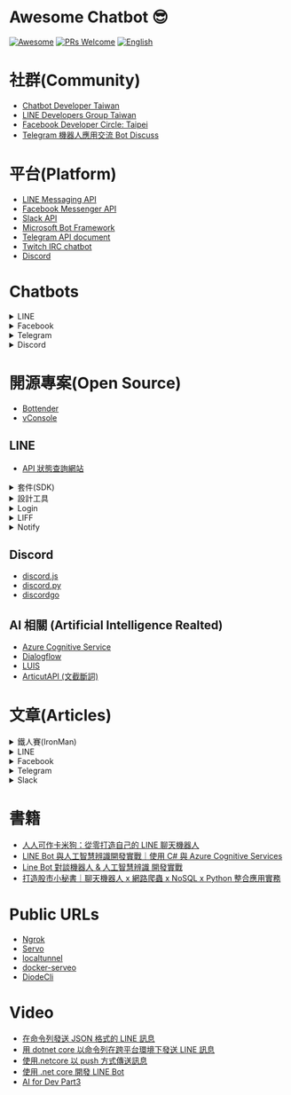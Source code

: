 # Awesome Chatbot 😎

[![Awesome](https://cdn.rawgit.com/sindresorhus/awesome/d7305f38d29fed78fa85652e3a63e154dd8e8829/media/badge.svg)](https://github.com/sindresorhus/awesome)
[![PRs Welcome](https://img.shields.io/badge/PRs-welcome-brightgreen.svg)](https://github.com/louis70109/line-notify#contributing)
[![English](https://img.shields.io/badge/README-EN-green)](https://github.com/Chatbot-Taiwan/AwesomeChatbots/blob/master/README.md)

# 社群(Community)

- [Chatbot Developer Taiwan](https://www.facebook.com/groups/chatbot.tw)
- [LINE Developers Group Taiwan](https://www.facebook.com/groups/linebot/)
- [Facebook Developer Circle: Taipei](https://www.facebook.com/groups/DevCTaipei/)
- [Telegram 機器人應用交流 Bot Discuss](https://t.me/joinchat/Bosd1z3ENpG7cPjLw3qmYQ)

# 平台(Platform)

- [LINE Messaging API](https://developers.line.biz/en/docs/messaging-api/)
- [Facebook Messenger API](https://developers.facebook.com/docs/messenger-platform/reference/messenger-profile-api?locale=zh_TW)
- [Slack API](https://api.slack.com/start)
- [Microsoft Bot Framework](https://dev.botframework.com/)
- [Telegram API document](https://core.telegram.org/bots/api)
- [Twitch IRC chatbot](https://dev.twitch.tv/docs/irc)
- [Discord](https://discord.com/developers/docs/intro)

# Chatbots

<details>
  <summary>LINE</summary>
  
- [卡米狗](https://line.me/R/ti/p/%40aab8659n)
  - [介紹網站](https://www.kamigo.tw/)
- [Steam 查價 Deals Line Bot](https://line.me/R/ti/p/%40504mcsmm)
  - [GitHub](https://github.com/rogeraabbccdd/Linebot-Deals)
- [財哥...檳語...](https://line.me/R/ti/p/%40504mcsmm)
  - [GitHub](https://github.com/rogeraabbccdd/Linebot-Zack)
- [AnimeBot](https://line.me/R/ti/p/%40783mjfrr)
  - [GitHub](https://github.com/davidleitw/AnimeBot)
- [Flex 開發人員工具 LINE Flex Message Developer Tool](https://line.me/R/ti/p/%40736cebrk)
  - [介紹文章](https://taichunmin.idv.tw/blog/2020-04-06-line-devbot.html)
  - [GitHub](https://github.com/taichunmin/gcf-line-devbot)
- 午餐隊長 Leader of Lunch
  - [GitHub](https://github.com/louis70109/AwesomeChatbots.git)
- [趨勢科技防詐達人 TREND MICRO Anti-Fraud Expert](https://line.me/R/ti/p/%40dr.message)
- [彰化旅行+ Changhua Travel Plus](https://line.me/R/ti/p/%40640iohng)
- 農家樂計算機 Farmhouse Calculator
  - [介紹文章](https://medium.com/@EtrexKuo/line-bot-%E8%BE%B2%E5%AE%B6%E6%A8%82%E8%A8%88%E7%AE%97%E6%A9%9F-c0450b5aca3f)
  - [GiHub](https://github.com/Yoctol/agricola-score)
- [待辦小精靈 To-Do List Genie](https://line.me/R/ti/p/%40252ifirk)
  - [介紹文章](https://medium.com/elfkd)
- kiwawa
  - [GitHub](https://github.com/CA-Lee/kiwawa)
- 易 RP
  - [GitHub](https://github.com/rogeraabbccdd/line-erp)
- Google 行事曆產生機
  - [GitHub](https://github.com/louis70109/calendar-linebot)

</details>

<details>
  <summary>Facebook</summary>
  
</details>

<details>
  <summary>Telegram</summary>
  
</details>

<details>
  <summary>Discord</summary>
  
- [Steam 查價 Deals Line Bot](https://discordapp.com/oauth2/authorize?client_id=634902541687324702&scope=bot&permissions=28832)
  - [GitHub](https://github.com/rogeraabbccdd/Discordbot-Deals)
- [財哥...檳語...](https://discord.com/oauth2/authorize?client_id=602028564333723648&scope=bot&permissions=387136)
  - [GitHub](https://github.com/rogeraabbccdd/Discordbot-Zack)
- kiwawa
  - [GitHub](https://github.com/CA-Lee/kiwawa)
- leetcodeBot: 管理discord群組leetcode讀書會的小工具
  - [GitHub](https://github.com/davidleitw/leetcodeBOT)
</details>

# 開源專案(Open Source)

- [Bottender](https://bottender.js.org/)
- [vConsole](https://github.com/Tencent/vConsole)

## LINE

- [API 狀態查詢網站](https://api.line-status.info/)

<details>
  <summary>套件(SDK)</summary>
  
- [line-bot-sdk-python](https://github.com/line/line-bot-sdk-python)
- [line-sdk-unity](https://github.com/line/line-sdk-unity)
- [line-bot-sdk-go](https://github.com/line/line-bot-sdk-go)
- [line-sdk-ios-swift](https://github.com/line/line-sdk-ios-swift)
- [line-bot-sdk-java](https://github.com/line/line-bot-sdk-java)
- [line-bot-sdk-nodejs](https://github.com/line/line-bot-sdk-nodejs)
- [line-bot-sdk-ruby](https://github.com/line/line-bot-sdk-ruby)
- [line-bot-sdk-perl](https://github.com/line/line-bot-sdk-perl)
- [flutter_line_sdk](https://github.com/line/flutter_line_sdk)
- [line-sdk-android](https://github.com/line/line-sdk-android)
- [line-bot-sdk-php](https://github.com/line/line-bot-sdk-php)
- [NuGet Package -.net/ .netcore LINE Bot SDK](https://www.nuget.org/packages/LineBotSDK/)
- [line-bot-sdk-haskell](https://github.com/moleike/line-bot-sdk)
- [linebot](https://github.com/boybundit/linebot)

</details>

<details>
  <summary>設計工具</summary>

- [Flex Message Simulator](https://developers.line.biz/flex-simulator/)
- [LINE Bot Designer](https://developers.line.biz/zh-hant/services/bot-designer/)

</details>

<details>
  <summary>Login</summary>

- [LINE Login MVC Example](https://github.com/isdaviddong/Line_Login_Example)

</details>

<details>
  <summary>LIFF</summary>

- [@line/liff](https://www.npmjs.com/package/@line/liff)
- [liff-snippets](https://github.com/doggy8088/liff-snippets)
- [vConsole-LIFF](https://github.com/polydice/vConsole-LIFF)

</details>

<details>
  <summary>Notify</summary>


- [lotify(Python)](https://github.com/louis70109/lotify)
- [lotify(Ruby)](https://github.com/etrex/lotify)
- [lotify(PHP)](https://github.com/eric0324/lotify)
- [line-notify-sdk-nodejs](https://github.com/yiyu0x/line-notify-sdk-nodejs)

</details>

## Discord

- [discord.js](https://discord.js.org/#/)
- [discord.py](https://discordpy.readthedocs.io/en/latest/index.html)
- [discordgo](https://github.com/bwmarrin/discordgo)

## AI 相關 (Artificial Intelligence Realted)

- [Azure Cognitive Service](https://azure.microsoft.com/zh-tw/services/cognitive-services/)
- [Dialogflow](https://cloud.google.com/dialogflow/docs)
- [LUIS](https://www.luis.ai/)
- [ArticutAPI (文截斷詞)](https://github.com/Droidtown/ArticutAPI)

# 文章(Articles)

<details>
  <summary>鐵人賽(IronMan)</summary>

## 鐵人賽(IronMan)

- [只要有心，人人都可以做卡米狗 系列 ](https://ithelp.ithome.com.tw/users/20107309/ironman/1253)
- [使用 Modern Web 技術來打造 Chat App 系列 ](https://ithelp.ithome.com.tw/users/20103630/ironman/2798)
- [一步步帶你了解 AWS & LINE API 並使用 Serverless 介接的各種應用 系列 ](https://nijialin.com/2019/10/20/%E9%90%B5%E4%BA%BA%E8%B3%BD-%E6%96%87%E7%AB%A0%E5%88%97%E8%A1%A8/)
- [每天五分鐘 LINE API 輕鬆上手 系列](https://ithelp.ithome.com.tw/users/20111805/ironman/2199)
- [從 LINE BOT 到資料視覺化：賴田捕手 系列](https://ithelp.ithome.com.tw/users/20120178/ironman/2654)
- [如何透過-diode-network-開發-line-聊天機器人 - 中文](https://medium.com/@sc0vu/%E5%A6%82%E4%BD%95%E9%80%8F%E9%81%8E-diode-network-%E9%96%8B%E7%99%BC-line-%E8%81%8A%E5%A4%A9%E6%A9%9F%E5%99%A8%E4%BA%BA-35be8e5e6a52)
- [用 Line 聊天機器人串起多媒體系統 系列](https://ithelp.ithome.com.tw/users/20121130/ironman/3131)
- [宅男的浪漫 - 用 .NET Core 打造 Line 婚禮聊天機器人經驗分享](https://reurl.cc/GraXX3)
- [Ktor Chatbot with Serverless. 實例演練 #Kotlin #2021](https://ithelp.ithome.com.tw/users/20129220/ironman/3903)

</details>

<details>
  <summary>LINE</summary>
  
## LINE

- [The Best Practice Of LIFF](https://medium.com/@EtrexKuo/the-best-practice-of-liff-fd89f2e612fc)
- [在 LINE Chatbot 中串接 Google Analytics](https://hackmd.io/@taichunmin/slide-coscup-2020?fbclid=IwAR3KoozsbjpRk_MxUcZDvwQKlqfxOZNNhNxw3t-O99zuLsT5FAjdA7_9KsU)
- [LINE Bot 設計模式](https://docs.google.com/presentation/d/1PlUMItXtx3vTRa2US1kE1-Nr11GwqIePQoBN7IeptHE/edit#slide=id.p)
- [Hand-On Labs - LineBotSDK 實作手札](https://github.com/isdaviddong/HOL-LineBotSDK)
- [How to Develop a LINE Chatbot in a Decentralized Way](https://diode.io/diode/How-Diode-Allows-Engineers-to-Develop-LINE-Chatbots-in-a-Decentralized-Way-20252/)
- [開發結合 LINE Chatbot 的簡易彈幕系統](https://nijialin.com/2021/01/11/screen-bullet-line-bot/)

</details>

<details>
  <summary>Facebook</summary>
</details>

<details>
  <summary>Telegram</summary>
</details>

<details>
  <summary>Slack</summary>
</details>

# 書籍

- [人人可作卡米狗：從零打造自己的 LINE 聊天機器人](https://www.tenlong.com.tw/products/9789864342938?list_name=srh)
- [LINE Bot 與人工智慧辨識開發實戰｜使用 C# 與 Azure Cognitive Services](https://www.tenlong.com.tw/products/9789865022662)
- [Line Bot 對談機器人 & 人工智慧辨識 開發實戰](https://www.pubu.com.tw/ebook/103305)
- [打造股市小秘書｜聊天機器人 x 網路爬蟲 x NoSQL x Python 整合應用實務](http://books.gotop.com.tw/v_ACN034300)

# Public URLs

- [Ngrok](https://ngrok.com/)
- [Servo](https://servo.org/zh-TW/)
- [localtunnel](https://github.com/localtunnel/localtunnel)
- [docker-serveo](https://github.com/taichunmin/docker-serveo)
- [DiodeCli](https://diode.io/)

# Video

- [在命令列發送 JSON 格式的 LINE 訊息](https://youtu.be/-B4GhMpMJuY)
- [用 dotnet core 以命令列在跨平台環境下發送 LINE 訊息](https://youtu.be/KZZLMzd2CZo)
- [使用.netcore 以 push 方式傳送訊息](https://youtu.be/5jsbXrw1U4w)
- [使用 .net core 開發 LINE Bot](https://youtu.be/4sQXk1e02t8)
- [AI for Dev Part3](https://www.youtube.com/playlist?list=PLC2_bAlyXYX-n3XJGfWVIFi_MCaCO-bJt)
